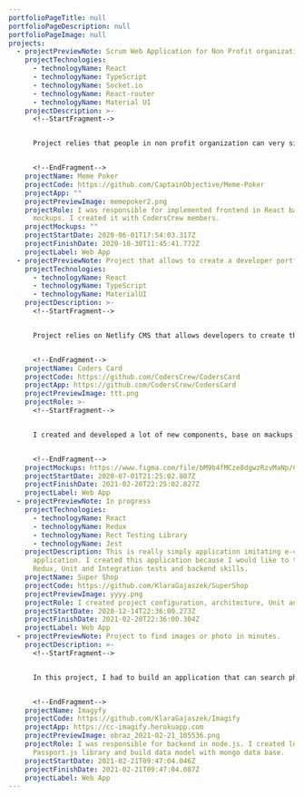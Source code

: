 ```yaml
---
portfolioPageTitle: null
portfolioPageDescription: null
portfolioPageImage: null
projects:
  - projectPreviewNote: Scrum Web Application for Non Profit organizations
    projectTechnologies:
      - technologyName: React
      - technologyName: TypeScript
      - technologyName: Socket.io
      - technologyName: React-router
      - technologyName: Material UI
    projectDescription: >-
      <!--StartFragment-->


      Project relies that people in non profit organization can very simple cary out planning and estimate their tasks. Project base on React, TypeScript & Material UI


      <!--EndFragment-->
    projectName: Meme Poker
    projectCode: https://github.com/CaptainObjective/Meme-Poker
    projectApp: ""
    projectPreviewImage: memepoker2.png
    projectRole: I was responsible for implemented frontend in React base on
      mockups. I created it with CodersCrew members.
    projectMockups: ""
    projectStartDate: 2020-06-01T17:54:03.317Z
    projectFinishDate: 2020-10-30T11:45:41.772Z
    projectLabel: Web App
  - projectPreviewNote: Project that allows to create a developer portfolio in minutes.
    projectTechnologies:
      - technologyName: React
      - technologyName: TypeScript
      - technologyName: MaterialUI
    projectDescription: >-
      <!--StartFragment-->


      Project relies on Netlify CMS that allows developers to create their portfolio in minutes. After filling in your information via CMS you can host a portfolio website for yourself in minutes.


      <!--EndFragment-->
    projectName: Coders Card
    projectCode: https://github.com/CodersCrew/CodersCard
    projectApp: https://github.com/CodersCrew/CodersCard
    projectPreviewImage: ttt.png
    projectRole: >-
      <!--StartFragment-->


      I created and developed a lot of new components, base on mackups in Figma & Zeplin. What is more I worked with other team member and carry out code review. 


      <!--EndFragment-->
    projectMockups: https://www.figma.com/file/bM9b4fMCze8dgwzRzvMaNp/CodersCard-Mockups?node-id=1%3A3
    projectStartDate: 2020-07-01T21:25:02.807Z
    projectFinishDate: 2021-02-20T22:25:02.827Z
    projectLabel: Web App
  - projectPreviewNote: In progress
    projectTechnologies:
      - technologyName: React
      - technologyName: Redux
      - technologyName: Rect Testing Library
      - technologyName: Jest
    projectDescription: This is really simply application imitating e-commerce
      application. I created this application because I would like to train
      Redux, Unit and Integration tests and backend skills.
    projectName: Super Shop
    projectCode: https://github.com/KlaraGajaszek/SuperShop
    projectPreviewImage: yyyy.png
    projectRole: I created project configuration, architecture, Unit and Integration tests.
    projectStartDate: 2020-12-14T22:36:00.273Z
    projectFinishDate: 2021-02-20T22:36:00.304Z
    projectLabel: Web App
  - projectPreviewNote: Project to find images or photo in minutes.
    projectDescription: >-
      <!--StartFragment-->


      In this project, I had to build an application that can search photos or images by filtering the attributes you specify. You can login by email or facebook.


      <!--EndFragment-->
    projectName: Imagyfy
    projectCode: https://github.com/KlaraGajaszek/Imagify
    projectApp: https://cc-imagify.herokuapp.com
    projectPreviewImage: obraz_2021-02-21_105536.png
    projectRole: I was responsible for backend in node.js. I created login with
      Passport.js library and build data model with mongo data base.
    projectStartDate: 2021-02-21T09:47:04.046Z
    projectFinishDate: 2021-02-21T09:47:04.087Z
    projectLabel: Web App
---
```

